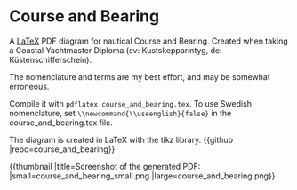 # Course and Bearing

A [LaTeX](https://en.wikipedia.org/wiki/LaTeX) PDF diagram for nautical Course and Bearing. Created when taking a Coastal Yachtmaster Diploma (sv: Kustskepparintyg, de: Küstenschifferschein).

The nomenclature and terms are my best effort, and may be somewhat erroneous.

Compile it with `pdflatex course_and_bearing.tex`. To use Swedish nomenclature, set `\\newcommand{\\useenglish}{false}` in the course_and_bearing.tex file.

The diagram is created in LaTeX with the tikz library. {{github |repo=course_and_bearing}}


{{thumbnail |title=Screenshot of the generated PDF: |small=course_and_bearing_small.png |large=course_and_bearing.png}}
